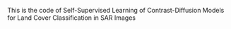 This is the code of Self-Supervised Learning of Contrast-Diffusion Models for Land Cover Classification in SAR Images
